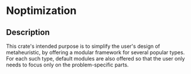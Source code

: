 # Noptimization

## Description

This crate's intended purpose is to simplify the user's design of metaheuristic, by offering a modular framework for several popular types. For each such type, default modules are also offered so that the user only needs to focus only on the problem-specific parts.




